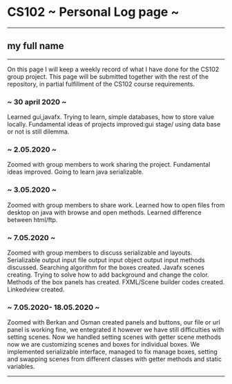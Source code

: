 # CS102 ~ Personal Log page ~
****
## my full name 
****

On this page I will keep a weekly record of what I have done for the CS102 group project. This page will be submitted together with the rest of the repository, in partial fulfillment of the CS102 course requirements.

### ~ 30 april 2020 ~
Learned gui,javafx.
Trying to learn, simple databases, how to store value locally.
Fundamental ideas of projects improved:gui stage/ using data base or not is still dilemma.

### ~ 2.05.2020 ~
Zoomed with group members to work sharing the project.
Fundamental ideas improved.
Going to learn java serializable. 

### ~ 3.05.2020 ~
Zoomed with group members to share work.
Learned how to open files from desktop on java with browse and open methods.
Learned difference between html/ftp.

### ~ 7.05.2020 ~
Zoomed with group members to discuss serializable and layouts.
Serializable output input file output input object output input methods discussed.
Searching algorithm for the boxes created.
Javafx scenes creating.
Trying to solve how to add background and change the color.
Methods of the box panels has created.
FXML/Scene builder codes created.
Linkedview created.
### ~ 7.05.2020- 18.05.2020 ~
Zoomed with Berkan and Osman created panels and buttons, our file or url panel is working fine, we entegrated it however we have still difficulties with setting scenes. Now we handled setting scenes with getter scene methods now we are customizing scenes and boxes for individual boxes. We implemented serializable interface, managed to fix manage boxes, setting and swapping scenes from different classes with getter methods and static variables.






****
